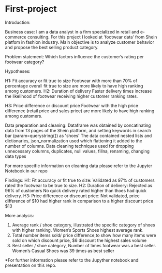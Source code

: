 # First-project

Introduction: 

Business case: I am a data analyst in a firm specialized in retail and e-commerce consulting. For this project I looked at 'footwear data' from Shein platfom in fashion industry. Main objective is to analyze customer behavior and propose the best selling product category.

Problem statement: Which factors influence the customer’s rating per footwear category? 

Hypotheses:

H1: Fit accuracy or fit true to size 
Footwear with more than 70% of percentage overall fit true to size are more likely to have high ranking among customers.
H2: Duration of delivery
Faster delivery times increase the likelihood of footwear receiving higher customer ranking rates.

H3: Price difference or discount price
Footwear with the high price difference (retail price and sales price) are more likely to have high ranking among customers.

Data preparation and cleaning: 
Dataframe was obtained by concatinating data from 13 pages of the Shein platform, and setting keywords in search bar (param=querystring{}) as 'shoes'
The data contained nested lists and dictionaries, json_normalization used which flattening it added to the number of columns. 
Data cleaning techniques used for dropping unnecessary columns, duplicates, null values, fillna, renaming, changing data types

For more specific information on cleaning data please refer to the Jupyter Notebook in our repo

Findings: 
H1: Fit accuracy or fit true to size: Validated as 97% of customers rated the footwear to be true to size. 
H2: Duration of delivery: Rejected as 96% of customers No quick delivery rated higher than thoes had quick delivery. 
H3: Price difference or discount price: Not validated, price difference of $10 had higher rank in comparison to a higher discount price $13

More analysis: 
1) Average rank / shoe category, illustrated the specific category of shoes with higher ranking. Women’s Sports Shoes highest average rank. 
2) Total number items sold/ price difference,to show how many items were sold on which discount price, $6 discount the highest sales volume
3) Best seller / shoe category, Number of times footwear was a best seller. Women’s Casual Shoes was 39 times as best seller

*For further information please refer to the Jupyther notebook and presentation on this repo. 
